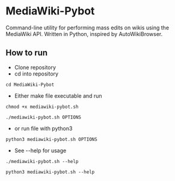 # MediaWiki-Pybot
Command-line utility for performing mass edits on wikis using the MediaWiki API. Written in Python, inspired by AutoWikiBrowser.

## How to run
* Clone repository
* cd into repository
```
cd MediaWiki-Pybot
```
* Either make file executable and run
```
chmod +x mediawiki-pybot.sh
```
```
./mediawiki-pybot.sh OPTIONS
```
* or run file with python3
```
python3 mediawiki-pybot.sh OPTIONS
```
* See --help for usage
```
./mediawiki-pybot.sh --help
```
```
python3 mediawiki-pybot.sh --help
```
